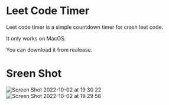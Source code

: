 # Leet Code Timer
Leet code timer is a simple countdown timer for crash leet code.

It only works on MacOS.

You can download it from realease.

# Sreen Shot

![Screen Shot 2022-10-02 at 19 30 22](https://user-images.githubusercontent.com/44286349/193451888-3bf12d40-951b-4835-b097-052e0346df5f.png)
![Screen Shot 2022-10-02 at 19 29 58](https://user-images.githubusercontent.com/44286349/193451884-f2623946-7e1f-4ab2-abe2-8df766f7cd07.png)
